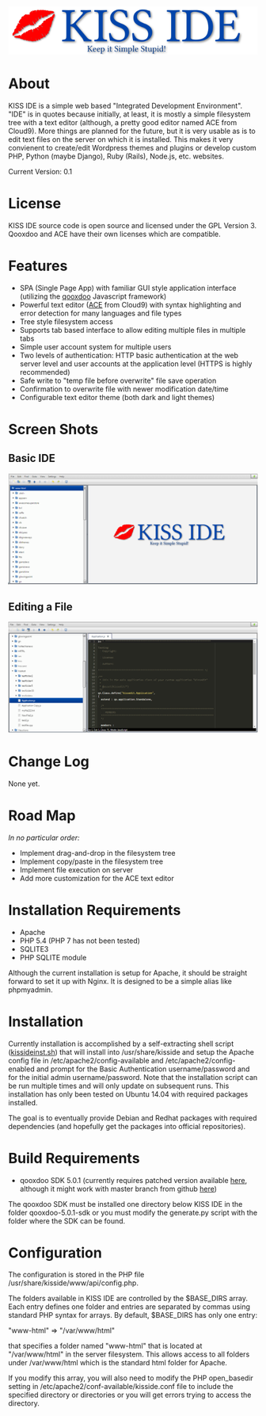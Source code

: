 ![KISS IDE](source/resource/kisside/kisside_background.png "KISS IDE Logo")

# About

KISS IDE is a simple web based "Integrated Development Environment".  "IDE" is in quotes because initially, at least, it is mostly a simple
filesystem tree with a text editor (although, a pretty good editor named ACE from Cloud9).  More things are planned for the future, but it is 
very usable as is to edit text files on the server on which it is installed.  This makes it very convienent to create/edit Wordpress themes and plugins
or develop custom PHP, Python (maybe Django), Ruby (Rails), Node.js, etc. websites.

Current Version: 0.1

# License

KISS IDE source code is open source and licensed under the GPL Version 3.  Qooxdoo and ACE have their own licenses which are compatible.

# Features

* SPA (Single Page App) with familiar GUI style application interface (utilizing the [qooxdoo](http://qooxdoo.org) Javascript framework)
* Powerful text editor ([ACE](https://ace.c9.io) from Cloud9) with syntax highlighting and error detection for many languages and file types
* Tree style filesystem access
* Supports tab based interface to allow editing multiple files in multiple tabs
* Simple user account system for multiple users
* Two levels of authentication: HTTP basic authentication at the web server level and user accounts at the application level (HTTPS is highly recommended)
* Safe write to "temp file before overwrite" file save operation 
* Confirmation to overwrite file with newer modification date/time
* Configurable text editor theme (both dark and light themes)

# Screen Shots

## Basic IDE
![KISS IDE1](screenshots/kiss1.png "KISS IDE")

## Editing a File
![KISS IDE1](screenshots/kiss2.png "KISS IDE")

# Change Log

None yet.

# Road Map

*In no particular order:*

* Implement drag-and-drop in the filesystem tree
* Implement copy/paste in the filesystem tree
* Implement file execution on server
* Add more customization for the ACE text editor

# Installation Requirements

* Apache
* PHP 5.4 (PHP 7 has not been tested)
* SQLITE3
* PHP SQLITE module

Although the current installation is setup for Apache, it should be straight forward to set it up with Nginx.  It is designed to be a simple alias like
phpmyadmin.

# Installation

Currently installation is accomplished by a self-extracting shell script ([kissideinst.sh](kissideinst.sh)) that will install into /usr/share/kisside and
setup the Apache config file in /etc/apache2/config-available and /etc/apache2/config-enabled and prompt for the Basic Authentication username/password and 
for the initial admin username/password.  Note that the installation script can be run multiple times and will only update on subsequent runs.  This installation
has only been tested on Ubuntu 14.04 with required packages installed.

The goal is to eventually provide Debian and Redhat packages with required dependencies (and hopefully get the packages into official repositories).

# Build Requirements

* qooxdoo SDK 5.0.1 (currently requires patched version available [here](qooxdoo-5.0.1-sdk.tgz), although it might work with master branch from github [here](https://github.com/qooxdoo/qooxdoo))

The qooxdoo SDK must be installed one directory below KISS IDE in the folder qooxdoo-5.0.1-sdk or you must modify the generate.py script with the folder where the SDK can be found.

# Configuration

The configuration is stored in the PHP file /usr/share/kisside/www/api/config.php.

The folders available in KISS IDE are controlled by the $BASE_DIRS array.  Each entry defines one folder and entries are separated by commas using standard PHP syntax for arrays.  By default, 
$BASE_DIRS has only one entry:

"www-html" => "/var/www/html"

that specifies a folder named "www-html" that is located at "/var/www/html" in the server filesystem.  This allows access to all folders under /var/www/html which is the standard html folder for Apache.  

If you modify this array, you will also need to modify the PHP open_basedir setting in /etc/apache2/conf-available/kisside.conf file to include the specified directory or directories or you will get errors
trying to access the directory.

